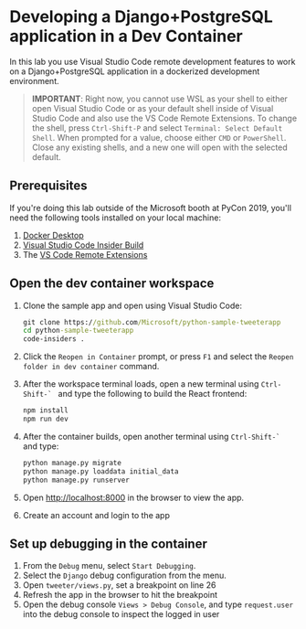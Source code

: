 # Developing a Django+PostgreSQL application in a Dev Container

In this lab you use Visual Studio Code remote development features to work on a Django+PostgreSQL application in a dockerized development environment.

> __IMPORTANT__: Right now, you cannot use WSL as your shell to either open Visual Studio Code or as your default shell inside
> of Visual Studio Code and also use the VS Code Remote Extensions. To change the shell, press `Ctrl-Shift-P` and select
> `Terminal: Select Default Shell`. When prompted for a value, choose either `CMD` or `PowerShell`. Close any existing shells,
> and a new one will open with the selected default.

## Prerequisites

If you're doing this lab outside of the Microsoft booth at PyCon 2019, you'll need the following tools installed on your local machine:

1. [Docker Desktop](https://www.docker.com/products/docker-desktop)
1. [Visual Studio Code Insider Build](https://code.visualstudio.com/insiders)
1. The [VS Code Remote Extensions](https://aka.ms/vscode-remote) 

## Open the dev container workspace

1. Clone the sample app and open using Visual Studio Code:

    ```cmd
    git clone https://github.com/Microsoft/python-sample-tweeterapp
    cd python-sample-tweeterapp
    code-insiders .
    ```

1. Click the `Reopen in Container` prompt, or press `F1` and select the `Reopen folder in dev container` command.

1. After the workspace terminal loads, open a new terminal using ```Ctrl-Shift-` ``` and type the following to build the React frontend:

    ```cmd
    npm install
    npm run dev
    ```

1. After the container builds, open another terminal using ```Ctrl-Shift-` ``` and type:

    ```cmd
    python manage.py migrate
    python manage.py loaddata initial_data
    python manage.py runserver
    ```

1. Open [http://localhost:8000](http://localhost:8000) in the browser to view the app.
1. Create an account and login to the app

## Set up debugging in the container

1. From the `Debug` menu, select `Start Debugging`.
1. Select the `Django` debug configuration from the menu.
1. Open `tweeter/views.py`, set a breakpoint on line 26
1. Refresh the app in the browser to hit the breakpoint
1. Open the debug console `Views > Debug Console`, and type `request.user` into the debug console to inspect the logged in user
